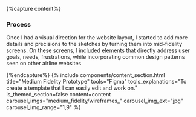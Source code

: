{%capture content%}
### Process
Once I had a visual direction for the website layout, I started to add more details and precisions to the sketches by turning them into mid-fidelity screens. On these screens, I included elements that directly address user goals, needs, frustrations, while incorporating common design patterns seen on other airline websites

{%endcapture%}
{%
include components/content_section.html
title="Medium Fidelity Prototype"
tools="Figma"
tools_explanations="To create a template that I can easily edit and work on."
is_themed_section=false
content=content
carousel_imgs="medium_fidelity/wireframes_"
carousel_img_ext="jpg"
carousel_img_range="1,9"
%}
